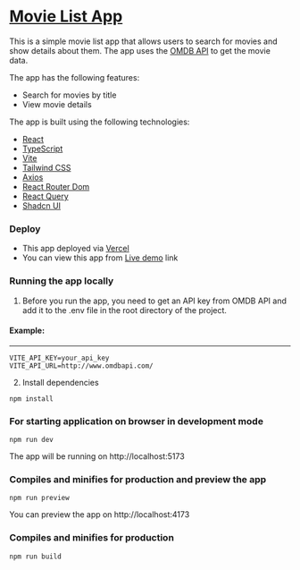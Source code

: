 [Movie List App](https://movie-list-beige.vercel.app/)
==============
This is a simple movie list app that allows users to search for movies and show details about them. The app uses the [OMDB API](http://www.omdbapi.com/) to get the movie data.

The app has the following features:
- Search for movies by title
- View movie details

The app is built using the following technologies:
- [React](https://reactjs.org/)
- [TypeScript](https://www.typescriptlang.org/)
- [Vite](https://vitejs.dev/)
- [Tailwind CSS](https://tailwindcss.com/)
- [Axios](https://axios-http.com/)
- [React Router Dom](https://reactrouter.com/en/6.23.1)
- [React Query](https://react-query.tanstack.com/)
- [Shadcn UI](https://ui.shadcn.com/)


### Deploy
- This app deployed via [Vercel](https://vercel.com/) 
- You can view this app from [Live demo](https://movie-list-beige.vercel.app/) link


### Running the app locally
1. Before you run the app, you need to get an API key from OMDB API and add it to the .env file in the root directory of the project. 

#### Example:
----------------
```
VITE_API_KEY=your_api_key
VITE_API_URL=http://www.omdbapi.com/
```
2. Install dependencies
```
npm install
```

### For starting application on browser in development mode
```
npm run dev
```
The app will be running on http://localhost:5173


### Compiles and minifies for production and preview the app
```
npm run preview
```
You can preview the app on http://localhost:4173

### Compiles and minifies for production
```
npm run build
```



